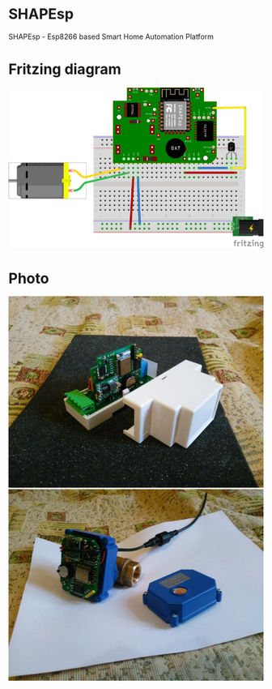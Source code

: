# SHAPEsp
SHAPEsp - Esp8266 based Smart Home Automation Platform

# Fritzing diagram
![SHAPEsp](images/shapesp.png)

# Photo
![SHAPEsp relay](images/relay.jpg)
![SHAPEsp valve](images/valve.jpg)
